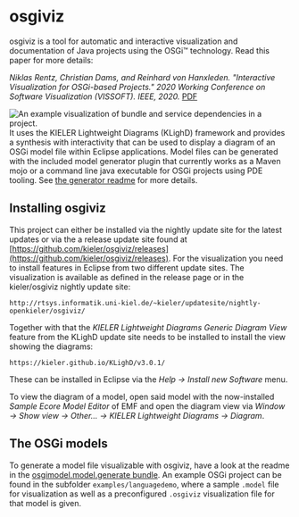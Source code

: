 # osgiviz

osgiviz is a tool for automatic and interactive visualization and documentation of Java projects using the OSGi&trade; technology.
Read this paper for more details:

*Niklas Rentz, Christian Dams, and Reinhard von Hanxleden. "Interactive Visualization for OSGi-based Projects." 2020 Working Conference on Software Visualization (VISSOFT). IEEE, 2020.* [PDF](https://rtsys.informatik.uni-kiel.de/~biblio/downloads/papers/vissoft20.pdf)

![An example visualization of bundle and service dependencies in a project.](./doc/osgiviz_example.png)
It uses the KIELER Lightweight Diagrams (KLighD) framework
and provides a synthesis with interactivity
that can be used to display a diagram of an OSGi model file within Eclipse applications. 
Model files can be generated with the included model generator plugin
that currently works as a Maven mojo or a command line java executable for OSGi projects using PDE tooling. See [the generator readme](./plugins/de.scheidtbachmann.osgimodel.model.generate/readme.md) for more details.

## Installing osgiviz
This project can either be installed via the nightly update site for the latest updates or via the a release update site found at [https://github.com/kieler/osgiviz/releases](https://github.com/kieler/osgiviz/releases).
For the visualization you need to install features in Eclipse from two different update sites.
The visualization is available as defined in the release page or in the kieler/osgiviz nightly update site:

`http://rtsys.informatik.uni-kiel.de/~kieler/updatesite/nightly-openkieler/osgiviz/`

Together with that the *KIELER Lightweight Diagrams Generic Diagram View* feature from the KLighD update site needs to be installed to install the view showing the diagrams:

`https://kieler.github.io/KLighD/v3.0.1/`

These can be installed in Eclipse via the *Help -> Install new Software* menu.

To view the diagram of a model,
open said model with the now-installed *Sample Ecore Model Editor* of EMF
and open the diagram view via *Window -> Show view -> Other... -> KIELER Lightweight Diagrams -> Diagram*.

## The OSGi models
To generate a model file visualizable with osgiviz, have a look at the readme in the [osgimodel.model.generate bundle](https://github.com/kieler/osgiviz/tree/master/plugins/de.scheidtbachmann.osgimodel.model.generate).
An example OSGi project can be found in the subfolder `examples/languagedemo`, where a sample `.model` file for visualization as well as a preconfigured `.osgiviz` visualization file for that model is given.
